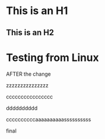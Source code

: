 # This is an H1
## This is an H2

# Testing from Linux

AFTER the change

zzzzzzzzzzzzzzz

cccccccccccccccc

dddddddddd


ccccccccccaaaaaaaaaassssssssss

final

